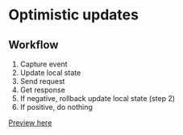 # Optimistic updates

## Workflow

1. Capture event
2. Update local state
3. Send request
4. Get response
5. If negative, rollback update local state (step 2)
6. If positive, do nothing

[Preview here](https://vigilant-sinoussi-5d69ab.netlify.com/)



